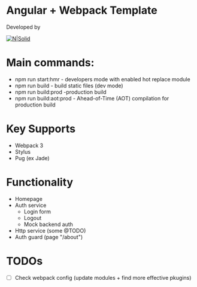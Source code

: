# Angular + Webpack Template

Developed by 

[![N|Solid](https://magora-systems.com/public-new/img/header/logo_black.svg)](https://magora-systems.com)

# Main commands:

 * npm run start:hmr - developers mode with enabled hot replace module
 * npm run build - build static files (dev mode)
 * npm run build:prod -production build
 * npm run build:aot:prod - Ahead-of-Time (AOT) compilation for production build 

# Key Supports

  * Webpack 3
  * Stylus
  * Pug (ex Jade)


# Functionality
 * Homepage
 * Auth service
    * Login form
    * Logout
    * Mock backend auth
* Http service (some @TODO)
* Auth guard (page "/about")

# TODOs 
- [ ] Check webpack config (update modules + find more effective pkugins)


    
